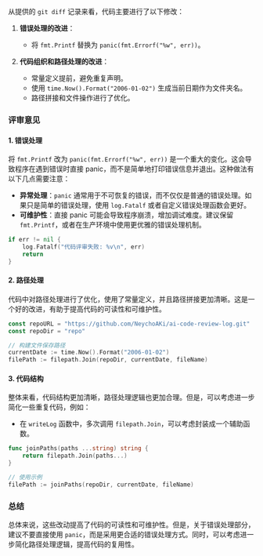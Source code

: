 从提供的 `git diff` 记录来看，代码主要进行了以下修改：

1. **错误处理的改进**：
   - 将 `fmt.Printf` 替换为 `panic(fmt.Errorf("%w", err))`。
   
2. **代码组织和路径处理的改进**：
   - 常量定义提前，避免重复声明。
   - 使用 `time.Now().Format("2006-01-02")` 生成当前日期作为文件夹名。
   - 路径拼接和文件操作进行了优化。

### 评审意见

#### 1. 错误处理
将 `fmt.Printf` 改为 `panic(fmt.Errorf("%w", err))` 是一个重大的变化。这会导致程序在遇到错误时直接 panic，而不是简单地打印错误信息并退出。这种做法有以下几点需要注意：

- **异常处理**：`panic` 通常用于不可恢复的错误，而不仅仅是普通的错误处理。如果只是简单的错误处理，使用 `log.Fatalf` 或者自定义错误处理函数会更好。
- **可维护性**：直接 panic 可能会导致程序崩溃，增加调试难度。建议保留 `fmt.Printf`，或者在生产环境中使用更优雅的错误处理机制。

```go
if err != nil {
    log.Fatalf("代码评审失败: %v\n", err)
    return
}
```

#### 2. 路径处理
代码中对路径处理进行了优化，使用了常量定义，并且路径拼接更加清晰。这是一个好的改进，有助于提高代码的可读性和可维护性。

```go
const repoURL = "https://github.com/NeychoAKi/ai-code-review-log.git"
const repoDir = "repo"

// 构建文件保存路径
currentDate := time.Now().Format("2006-01-02")
filePath := filepath.Join(repoDir, currentDate, fileName)
```

#### 3. 代码结构
整体来看，代码结构更加清晰，路径处理逻辑也更加合理。但是，可以考虑进一步简化一些重复代码，例如：

- 在 `writeLog` 函数中，多次调用 `filepath.Join`，可以考虑封装成一个辅助函数。

```go
func joinPaths(paths ...string) string {
    return filepath.Join(paths...)
}

// 使用示例
filePath := joinPaths(repoDir, currentDate, fileName)
```

### 总结
总体来说，这些改动提高了代码的可读性和可维护性。但是，关于错误处理部分，建议不要直接使用 `panic`，而是采用更合适的错误处理方式。同时，可以考虑进一步简化路径处理逻辑，提高代码的复用性。